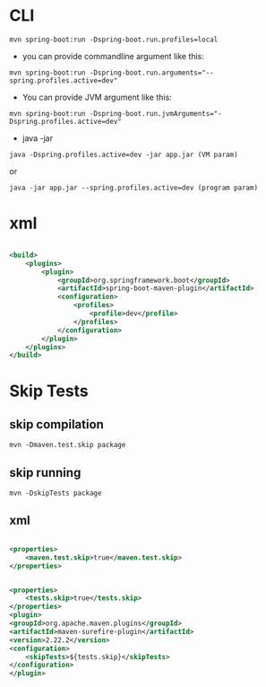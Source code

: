 # CLI

```shell
mvn spring-boot:run -Dspring-boot.run.profiles=local
```

- you can provide commandline argument like this:

```shell
mvn spring-boot:run -Dspring-boot.run.arguments="--spring.profiles.active=dev"

```

- You can provide JVM argument like this:

```shell
mvn spring-boot:run -Dspring-boot.run.jvmArguments="-Dspring.profiles.active=dev"
```

- java -jar

```shell
java -Dspring.profiles.active=dev -jar app.jar (VM param)
```

or

```shell
java -jar app.jar --spring.profiles.active=dev (program param)
```

# xml

```xml

<build>
    <plugins>
        <plugin>
            <groupId>org.springframework.boot</groupId>
            <artifactId>spring-boot-maven-plugin</artifactId>
            <configuration>
                <profiles>
                    <profile>dev</profile>
                </profiles>
            </configuration>
        </plugin>
    </plugins>
</build>
```

# Skip Tests

## skip compilation

 ```shell
mvn -Dmaven.test.skip package
```

## skip running

```shell
mvn -DskipTests package
```

## xml

```xml

<properties>
    <maven.test.skip>true</maven.test.skip>
</properties>
```

```xml

<properties>
    <tests.skip>true</tests.skip>
</properties>
<plugin>
<groupId>org.apache.maven.plugins</groupId>
<artifactId>maven-surefire-plugin</artifactId>
<version>2.22.2</version>
<configuration>
    <skipTests>${tests.skip}</skipTests>
</configuration>
</plugin>
```